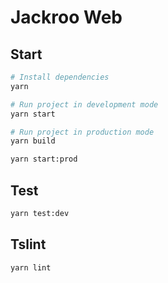 # Jackroo Web

## Start

```sh
# Install dependencies
yarn

# Run project in development mode
yarn start

# Run project in production mode
yarn build

yarn start:prod
```

## Test

```sh
yarn test:dev
```

## Tslint

```sh
yarn lint
```

##
